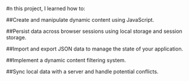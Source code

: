 #n this project, I learned how to:

##Create and manipulate dynamic content using JavaScript.

##Persist data across browser sessions using local storage and session storage.

##Import and export JSON data to manage the state of your application.

##Implement a dynamic content filtering system.

##Sync local data with a server and handle potential conflicts.
